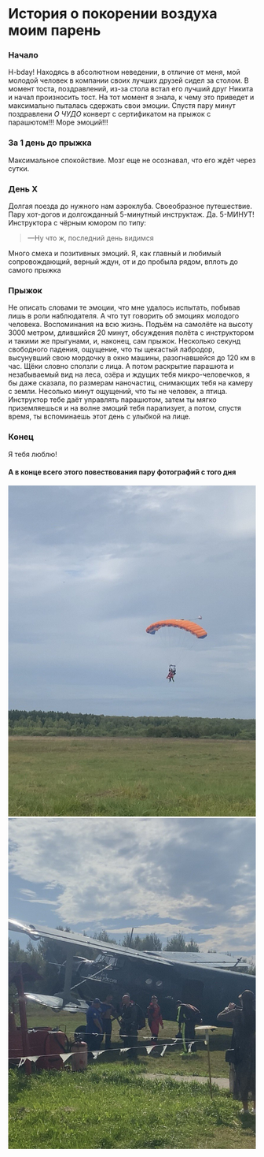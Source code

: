 # История о покорении воздуха моим парень 

### Начало 

H-bday! Находясь в абсолютном неведении, в отличие от меня, мой молодой человек в компании своих лучших друзей сидел за столом. В момент тоста, поздравлений, из-за стола встал его лучший друг Никита и начал произносить тост. На тот момент я знала, к чему это приведет и максимально пыталась сдержать свои эмоции. Спустя пару минут поздравлени *О ЧУДО* конверт с сертификатом на прыжок с парашютом!!! Море эмоций!!!


### За 1 день до прыжка 

Максимальное спокойствие. Мозг еще не осознавал, что его ждёт через сутки.

### День Х

Долгая поезда до нужного нам аэроклуба. Своеобразное путешествие. Пару хот-догов и долгожданный 5-минутный инструктаж. Да. 5-МИНУТ! Инструктора с чёрным юмором по типу: 

> —Ну что ж, последний день видимся

Много смеха и позитивных эмоций. Я, как главный и любимый сопровождающий, верный ждун, от и до пробыла рядом, вплоть до самого прыжка

### Прыжок

Не описать словами те эмоции, что мне удалось испытать, побывав лишь в роли наблюдателя. А что тут говорить об эмоциях молодого человека. Воспоминания на всю жизнь. Подъём на самолёте на высоту 3000 метром, длившийся 20 минут, обсуждения полёта с инструктором и такими же прыгунами, и, наконец, сам прыжок. Несколько секунд свободного падения, ощущение, что ты щекастый лабродор, высунувший свою мордочку в окно машины, разогнавшейся до 120 км в час. Щёки словно сползли с лица. А потом раскрытие парашюта и незабываемый вид на леса, озёра и ждущих тебя микро-человечков, я бы даже сказала, по размерам наночастиц, снимающих тебя на камеру с земли. Несолько минут ощущений, что ты не человек, а птица. Инструктор тебе даёт управлять парашютом, затем ты мягко приземляешься и на волне эмоций тебя парализует, а потом, спустя время, ты вспоминаешь этот день с улыбкой на лице. 

### Конец 

Я тебя люблю!

#### А в конце всего этого повествования пару фотографий с того дня

![](/img/парашют.jpg)
![](/img/самолёт.jpg)